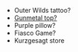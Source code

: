  - Outer Wilds tattoo?
 - [Gunmetal top?](https://foreverspin.com/cart)
 - Purple pillow?
 - Fiasco Game?
 - Kurzgesagt store

